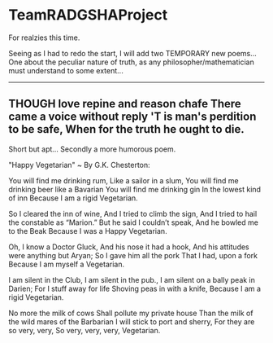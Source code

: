 # TeamRADGSHAProject
For realzies this time.

Seeing as I had to redo the start, I will add two TEMPORARY new poems...
One about the peculiar nature of truth, as any philosopher/mathematician 
must understand to some extent...

-----------------------------------
THOUGH love repine and reason chafe 
There came a voice without reply 
'T is man's perdition to be safe, 
When for the truth he ought to die.
-----------------------------------

Short but apt...
Secondly a more humorous poem.


"Happy Vegetarian" ~ By G.K. Chesterton:

You will find me drinking rum,
Like a sailor in a slum,
You will find me drinking beer like a Bavarian
You will find me drinking gin
In the lowest kind of inn
Because I am a rigid Vegetarian.

So I cleared the inn of wine,
And I tried to climb the sign,
And I tried to hail the constable as “Marion.”
But he said I couldn’t speak,
And he bowled me to the Beak
Because I was a Happy Vegetarian.

Oh, I know a Doctor Gluck,
And his nose it had a hook,
And his attitudes were anything but Aryan;
So I gave him all the pork
That I had, upon a fork
Because I am myself a Vegetarian.

I am silent in the Club,
I am silent in the pub.,
I am silent on a bally peak in Darien;
For I stuff away for life
Shoving peas in with a knife,
Because I am a rigid Vegetarian.

No more the milk of cows
Shall pollute my private house
Than the milk of the wild mares of the Barbarian
I will stick to port and sherry,
For they are so very, very,
So very, very, very, Vegetarian.


